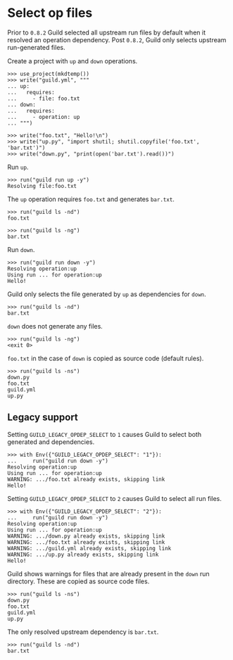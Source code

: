 # Select op files

Prior to `0.8.2` Guild selected all upstream run files by default when
it resolved an operation dependency. Post `0.8.2`, Guild only selects
upstream run-generated files.

Create a project with `up` and `down` operations.

    >>> use_project(mkdtemp())
    >>> write("guild.yml", """
    ... up:
    ...   requires:
    ...     - file: foo.txt
    ... down:
    ...   requires:
    ...     - operation: up
    ... """)

    >>> write("foo.txt", "Hello!\n")
    >>> write("up.py", "import shutil; shutil.copyfile('foo.txt', 'bar.txt')")
    >>> write("down.py", "print(open('bar.txt').read())")

Run `up`.

    >>> run("guild run up -y")
    Resolving file:foo.txt

The `up` operation requires `foo.txt` and generates `bar.txt`.

    >>> run("guild ls -nd")
    foo.txt

    >>> run("guild ls -ng")
    bar.txt

Run `down`.

    >>> run("guild run down -y")
    Resolving operation:up
    Using run ... for operation:up
    Hello!

Guild only selects the file generated by `up` as dependencies for `down`.

    >>> run("guild ls -nd")
    bar.txt

`down` does not generate any files.

    >>> run("guild ls -ng")
    <exit 0>

`foo.txt` in the case of `down` is copied as source code (default
rules).

    >>> run("guild ls -ns")
    down.py
    foo.txt
    guild.yml
    up.py

## Legacy support

Setting `GUILD_LEGACY_OPDEP_SELECT` to `1` causes Guild to select both
generated and dependencies.

    >>> with Env({"GUILD_LEGACY_OPDEP_SELECT": "1"}):
    ...     run("guild run down -y")
    Resolving operation:up
    Using run ... for operation:up
    WARNING: .../foo.txt already exists, skipping link
    Hello!

Setting `GUILD_LEGACY_OPDEP_SELECT` to `2` causes Guild to select all
run files.

    >>> with Env({"GUILD_LEGACY_OPDEP_SELECT": "2"}):
    ...     run("guild run down -y")
    Resolving operation:up
    Using run ... for operation:up
    WARNING: .../down.py already exists, skipping link
    WARNING: .../foo.txt already exists, skipping link
    WARNING: .../guild.yml already exists, skipping link
    WARNING: .../up.py already exists, skipping link
    Hello!

Guild shows warnings for files that are already present in the `down`
run directory. These are copied as source code files.

    >>> run("guild ls -ns")
    down.py
    foo.txt
    guild.yml
    up.py

The only resolved upstream dependency is `bar.txt`.

    >>> run("guild ls -nd")
    bar.txt

